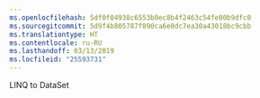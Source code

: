 ```yaml
---
ms.openlocfilehash: 5df0f04938c6553b0ec8b4f2463c54fe00b9dfc0
ms.sourcegitcommit: 5d9f4b805787f890ca6e0dc7ea30a43018bc9cbb
ms.translationtype: HT
ms.contentlocale: ru-RU
ms.lasthandoff: 03/13/2019
ms.locfileid: "25593731"
---
```

LINQ to DataSet